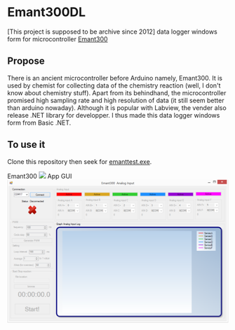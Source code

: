 # Emant300DL
 [This project is supposed to be archive since 2012] data logger windows form for microcontroller [Emant300](http://emant.com/251004.page)
## Propose
There is an ancient microcontroller before Arduino namely, Emant300. It is used by chemist for collecting data of the chemistry reaction (well, I don't know about chemistry stuff). Apart from its behindhand, the microcontroller promised high sampling rate and high resolution of data (it still seem better than arduino nowaday). Although it is popular with Labview, the vender also release .NET library for developper. I thus made this data logger windows form from Basic .NET. 
## To use it
Clone this repository then seek for [emanttest.exe](./emanttest/bin/Debug/). 

Emant300
![](http://emant.com/image/EMANT300.jpg)
App GUI
![](./emanttest/app.PNG)
